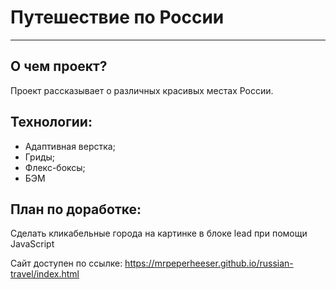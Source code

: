 # Путешествие по России

------

## О чем проект?

Проект рассказывает о различных красивых местах России.  

## Технологии:

* Адаптивная верстка;
* Гриды;
* Флекс-боксы;
* БЭМ

## План по доработке:

Сделать кликабельные города на картинке в блоке lead при помощи JavaScript

Сайт доступен по ссылке: https://mrpeperheeser.github.io/russian-travel/index.html